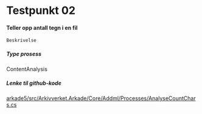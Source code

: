 # Testpunkt 02
#### Teller opp antall tegn i en fil

```
Beskrivelse
```

##### Type prosess
ContentAnalysis

##### Lenke til github-kode
[arkade5/src/Arkivverket.Arkade/Core/Addml/Processes/AnalyseCountChars.cs](https://github.com/arkivverket/arkade5/blob/master/src/Arkivverket.Arkade/Core/Addml/Processes/AnalyseCountChars.cs)